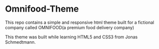 # Omnifood-Theme
This repo contains a simple and responsive html theme built for a fictional company called OMNIFOOD(a premium food delivery company)

This theme was built while learning HTML5 and CSS3 from Jonas Schmedtmann.
